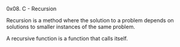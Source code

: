 0x08. C - Recursion

Recursion is a method where
the solution to a problem
depends on solutions to smaller
instances of the same problem.

A recursive function is a
function that calls itself.
